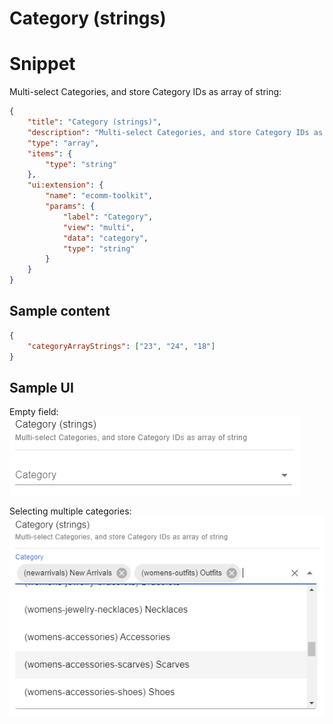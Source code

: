 # Category (strings)

# Snippet

Multi-select Categories, and store Category IDs as array of string:

```json
{
    "title": "Category (strings)",
    "description": "Multi-select Categories, and store Category IDs as array of string",
    "type": "array",
    "items": {
        "type": "string"
    },
    "ui:extension": {
        "name": "ecomm-toolkit",
        "params": {
            "label": "Category",
            "view": "multi",
            "data": "category",
            "type": "string"
        }
    }
}
```

## Sample content

```json
{
    "categoryArrayStrings": ["23", "24", "18"]
}
```

## Sample UI

Empty field:
![Sample UI](../../media/category-strings.png)

Selecting multiple categories:
![Sample UI](../../media/category-strings2.png)
